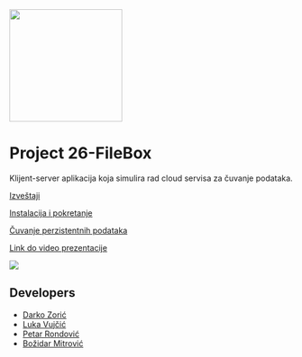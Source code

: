 <img src="https://gitlab.com/matf-bg-ac-rs/course-rs/projects-2020-2021/26-filebox/-/raw/master/client/resources/images/FileBox_1.png" width="200" height="200">

# Project 26-FileBox

Klijent-server aplikacija koja simulira rad cloud servisa za čuvanje podataka.

[Izveštaji](https://gitlab.com/matf-bg-ac-rs/course-rs/projects-2020-2021/26-filebox/-/wikis/Izve%C5%A1taji)

[Instalacija i pokretanje](https://gitlab.com/matf-bg-ac-rs/course-rs/projects-2020-2021/26-filebox/-/wikis/Instalacija-i-pokretanje)

[Čuvanje perzistentnih podataka](https://gitlab.com/matf-bg-ac-rs/course-rs/projects-2020-2021/26-filebox/-/wikis/%C4%8Cuvanje-perzistentnih-podataka)

[Link do video prezentacije](https://www.youtube.com/watch?v=z3Ckzl-w6WI)


![](https://gitlab.com/matf-bg-ac-rs/course-rs/projects-2020-2021/26-filebox/-/wikis/uploads/1ae2a8aa64babac878adf7e31f589a21/fileBox.png)



## Developers

- [Darko Zorić](https://gitlab.com/HyperGemini)
- [Luka Vujčić](https://gitlab.com/LukaVujcic)
- [Petar Rondović](https://gitlab.com/mi17167)
- [Božidar Mitrović](https://gitlab.com/wade_wilson)


